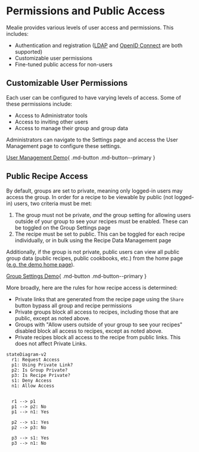 # Permissions and Public Access

Mealie provides various levels of user access and permissions. This includes:
- Authentication and registration ([LDAP](../authentication/ldap.md) and [OpenID Connect](../authentication/oidc.md) are both supported)
- Customizable user permissions
- Fine-tuned public access for non-users

## Customizable User Permissions

Each user can be configured to have varying levels of access. Some of these permissions include:
- Access to Administrator tools
- Access to inviting other users
- Access to manage their group and group data

Administrators can navigate to the Settings page and access the User Management page to configure these settings.


[User Management Demo](https://demo.mealie.io/admin/manage/users){ .md-button .md-button--primary }

## Public Recipe Access

By default, groups are set to private, meaning only logged-in users may access the group. In order for a recipe to be viewable by public (not logged-in) users, two criteria must be met:

1. The group must not be private, *and* the group setting for allowing users outside of your group to see your recipes must be enabled. These can be toggled on the Group Settings page
2. The recipe must be set to public. This can be toggled for each recipe individually, or in bulk using the Recipe Data Management page

Additionally, if the group is not private, public users can view all public group data (public recipes, public cookbooks, etc.) from the home page ([e.g. the demo home page](https://demo.mealie.io/g/home)).

[Group Settings Demo](https://demo.mealie.io/group){ .md-button .md-button--primary }

More broadly, here are the rules for how recipe access is determined:

- Private links that are generated from the recipe page using the `Share` button bypass all group and recipe permissions
- Private groups block all access to recipes, including those that are public, except as noted above.
- Groups with "Allow users outside of your group to see your recipes" disabled block all access to recipes, except as noted above.
- Private recipes block all access to the recipe from public links. This does not affect Private Links.

```mermaid
stateDiagram-v2
  r1: Request Access
  p1: Using Private Link?
  p2: Is Group Private?
  p3: Is Recipe Private?
  s1: Deny Access
  n1: Allow Access


  r1 --> p1
  p1 --> p2: No
  p1 --> n1: Yes

  p2 --> s1: Yes
  p2 --> p3: No

  p3 --> s1: Yes
  p3 --> n1: No
```
